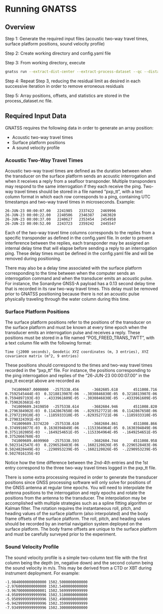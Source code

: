 # Running GNATSS

## Overview

Step 1: Generate the required input files (acoustic two-way travel times,
surface platform positions, sound velocity profile)

Step 2: Create working directory and config.yaml file

Step 3: From working directory, execute

```bash
gnatss run --extract-dist-center --extract-process-dataset --qc --distance-limit 150 --residual-limit 10000
```

Step 4: Repeat Step 3, reducing the residual limit as desired in each successive
iteration in order to remove erroneous residuals

Step 5: Array positions, offsets, and statistics are stored in the
process_dataset.nc file.

## Required Input Data

GNATSS requires the following data in order to generate an array position:

- Acoustic two-way travel times
- Surface platform positions
- A sound velocity profile

### Acoustic Two-Way Travel Times

Acoustic two-way travel times are defined as the duration between when the
transducer on the surface platform sends an acoustic interrogation and when it
receives a reply from a seafloor transponder. Multiple transponders may respond
to the same interrogation if they each receive the ping. Two-way travel times
should be stored in a file named “pxp_tt”, with a text column format in which
each row corresponds to a ping, containing UTC timestamps and two-way travel
times in microseconds. Example:

```console
26-JUN-23 00:00:07.00   2241985   2337422   2469996
26-JUN-23 00:00:22.00   2240506   2346387   2463020
26-JUN-23 00:00:37.00   2240627   2353454   2454958
26-JUN-23 00:00:52.00   2243723   2359242   2445547
```

Each of the two-way travel time columns corresponds to the replies from a
specific transponder as defined in the config.yaml file. In order to prevent
interference between the replies, each transponder may be assigned an internal
delay time that will elapse before sending a reply to an interrogation ping.
These delay times must be defined in the config.yaml file and will be removed
during positioning.

There may also be a delay time associated with the surface platform
corresponding to the time between when the computer sends an interrogation
command and when the transducer emits an acoustic pulse. For instance, the
Sonardyne GNSS-A payload has a 0.13 second delay time that is recorded in its
raw two-way travel times. This delay must be removed prior to GNATSS positioning
because there is not an acoustic pulse physically traveling through the water
column during this time.

### Surface Platform Positions

The surface platform positions refer to the positions of the transducer on the
surface platform and must be known at every time epoch when the transducer emits
an interrogation pulse and receives a reply. These positions must be stored in a
file named “POS_FREED_TRANS_TWTT”, with a text column file with the following
format:

```
Time (j2000 seconds), Geodetic XYZ coordinates (m, 3 entries), XYZ covariance matrix (m^2, 9 entries)
```

These positions should correspond to the times and two-way travel times recorded
in the “pxp_tt” file. For instance, the positions corresponding to the ping
interrogation and replies of the “26-JUN-23 00:00:07.00” in the pxp_tt excerpt
above are recorded as

```
   741009607.0000000  -2575338.456      -3682605.618       4511008.716      0.7592545444E-03  0.3218813907E-06  -.3030846830E-05  0.3218813907E-06  0.7594897193E-03  -.4333961609E-05  -.3030846830E-05  -.4333961609E-05  0.7598263681E-03
   741009609.2419850  -2575338.614      -3682604.946       4511008.820      0.2796384902E-03  0.1142867658E-06  -.8293527721E-06  0.1142867658E-06  0.2797219910E-03  -.1185933310E-05  -.8293527721E-06  -.1185933310E-05  0.2798324391E-03
   741009609.3374220  -2575338.610      -3682604.861       4511008.866      0.3749910877E-03  0.1630394849E-06  -.1153364964E-05  0.1630394849E-06  0.3751102085E-03  -.1649254651E-05  -.1153364964E-05  -.1649254651E-05  0.3752666760E-03
   741009609.4699960  -2575338.593      -3682604.744       4511008.958      0.5023142547E-03  0.2296528483E-06  -.1602120826E-05  0.2296528483E-06  0.5024820449E-03  -.2290953239E-05  -.1602120826E-05  -.2290953239E-05  0.5027016135E-03
```

Notice how the time difference between the 2nd-4th entries and the 1st entry
correspond to the three two-way travel times logged in the pxp_tt file.

There is some extra processing required in order to generate the transducer
positions since GNSS processing software will only solve for positions of the
GNSS antenna at regular time epochs. You will need to interpolate the antenna
positions to the interrogation and reply epochs and rotate the positions from
the antenna to the transducer. The interpolation may be accomplished with
multiple strategies such as a spline fitting algorithm or Kalman filter. The
rotation requires the instantaneous roll, pitch, and heading values of the
surface platform (also interpolated) and the body frame offsets of the surface
platform. The roll, pitch, and heading values should be recorded by an inertial
navigation system deployed on the surface platform. The body frame offsets are
unique to the surface platform and must be carefully surveyed prior to the
experiment.

### Sound Velocity Profile

The sound velocity profile is a simple two-column text file with the first
column being the depth (m, negative down) and the second column being the sound
velocity in m/s. This may be derived from a CTD or XBT during instrument
deployment. For example:

```
-1.9840000000000000 1502.5000000000000
-2.9760000000000000 1502.5400000000000
-3.9670000000000001 1502.5699999999999
-4.9589999999999996 1502.5100000000000
-5.9509999999999996 1502.4900000000000
-6.9429999999999996 1502.3599999999999
-7.9349999999999996 1502.3000000000000
```
